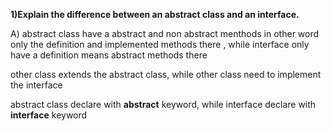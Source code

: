 **1)Explain the difference between an abstract class and an interface.**

A) abstract class have a abstract and non abstract menthods in other word only the definition and implemented methods there , while interface only have a definition means abstract methods there

other class extends the abstract class, while other class need to implement the interface

abstract class declare with **abstract** keyword, while interface declare with **interface** keyword
